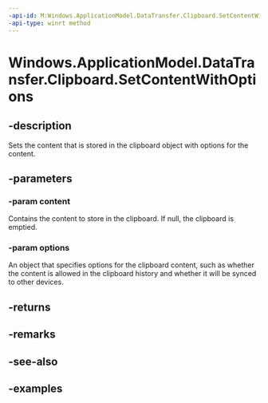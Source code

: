 ```yaml
---
-api-id: M:Windows.ApplicationModel.DataTransfer.Clipboard.SetContentWithOptions(Windows.ApplicationModel.DataTransfer.DataPackage,Windows.ApplicationModel.DataTransfer.ClipboardContentOptions)
-api-type: winrt method
---
```


<!-- Method syntax.
public bool Clipboard.SetContentWithOptions(DataPackage content, ClipboardContentOptions options)
-->

# Windows.ApplicationModel.DataTransfer.Clipboard.SetContentWithOptions

## -description
Sets the content that is stored in the clipboard object with options for the content.

## -parameters
### -param content
Contains the content to store in the clipboard. If null, the clipboard is emptied.

### -param options
An object that specifies options for the clipboard content, such as whether the content is allowed in the clipboard history and whether it will be synced to other devices.

## -returns

## -remarks

## -see-also

## -examples
